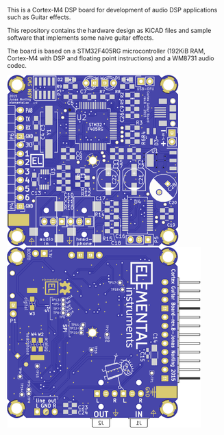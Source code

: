 This is a Cortex-M4 DSP board for development of audio DSP
applications such as Guitar effects.

This repository contains the hardware design as KiCAD files and sample
software that implements some naive guitar effects.

The board is based on a STM32F405RG microcontroller (192KiB RAM,
Cortex-M4 with DSP and floating point instructions) and a WM8731 audio
codec.

![Board front view](doc/3d-revb-front.png "This is a rendering of the front of the board, rev.B")
![Board back view](doc/3d-revb-back.png "This is a rendering of the back of the board, rev.B")
